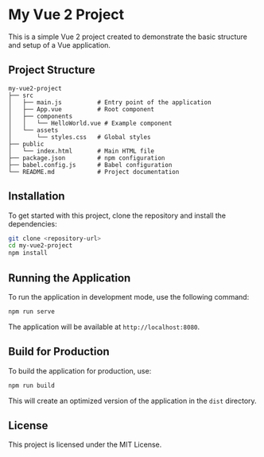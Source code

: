 # My Vue 2 Project

This is a simple Vue 2 project created to demonstrate the basic structure and setup of a Vue application.

## Project Structure

```
my-vue2-project
├── src
│   ├── main.js          # Entry point of the application
│   ├── App.vue          # Root component
│   ├── components
│   │   └── HelloWorld.vue # Example component
│   └── assets
│       └── styles.css   # Global styles
├── public
│   └── index.html       # Main HTML file
├── package.json         # npm configuration
├── babel.config.js      # Babel configuration
└── README.md            # Project documentation
```

## Installation

To get started with this project, clone the repository and install the dependencies:

```bash
git clone <repository-url>
cd my-vue2-project
npm install
```

## Running the Application

To run the application in development mode, use the following command:

```bash
npm run serve
```

The application will be available at `http://localhost:8080`.

## Build for Production

To build the application for production, use:

```bash
npm run build
```

This will create an optimized version of the application in the `dist` directory.

## License

This project is licensed under the MIT License.